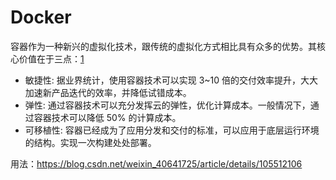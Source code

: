 # Docker

容器作为一种新兴的虚拟化技术，跟传统的虚拟化方式相比具有众多的优势。其核心价值在于三点：[1]

- 敏捷性: 据业界统计，使用容器技术可以实现 3~10 倍的交付效率提升，大大加速新产品迭代的效率，并降低试错成本。
- 弹性: 通过容器技术可以充分发挥云的弹性，优化计算成本。一般情况下，通过容器技术可以降低 50% 的计算成本。
- 可移植性: 容器已经成为了应用分发和交付的标准，可以应用于底层运行环境的结构。实现一次构建处处部署。

用法：https://blog.csdn.net/weixin_40641725/article/details/105512106

[1]: https://www.infoq.cn/article/lbF5cEOYhodd2roGPIT3

